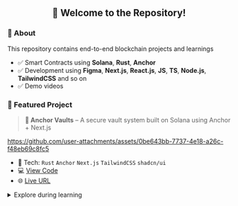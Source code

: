 
<h2 align="center">👋 Welcome to the Repository!</h2>


### 🧠 About 

This repository contains end-to-end blockchain projects and learnings 

- ✅ Smart Contracts using **Solana**, **Rust**, **Anchor**
- ✅ Development using **Figma**, **Next.js**, **React.js**, **JS**, **TS**, **Node.js**, **TailwindCSS** and so on
- ✅ Demo videos



### 📌 Featured Project
> **🔐 Anchor Vaults** – A secure vault system built on Solana using Anchor + Next.js

https://github.com/user-attachments/assets/0be643bb-7737-4e18-a26c-f48eb69c8fc5


- 🧠 Tech: `Rust` `Anchor` `Next.js` `TailwindCSS` `shadcn/ui`
- 💻 [View Code](https://github.com/NishantCoder108/Q3_25_Turbin3_Builders/tree/master/anchor-vaults/app)
- 🌐 [Live URL](https://storesol.vercel.app)





<details>
   <summary>   Explore during learning</summary>

### 🔐 On-Chain Wallet Key
```env
// Every transaction with below public address
OnChain_Wallet_Key = "ExUttmYkaNKjTPgg6yRkZdrdCH2VC1N5MDp7L424fCss"
````

---

### 🖼️ Creating an NFT Collection

* Run `nft-image.ts` → Uploads the NFT image
* Run `nft-metadata.ts` → Creates the NFT metadata
* Run `nft-mint.ts` → Mints the NFT

![NFT Mint Preview](./onchain-operations/images/mars-travel.png)

---

### 💰 Creating SPL Tokens (like USDC, USDT, etc.)

* Run `spl-init.ts` → Creates a Mint Account
* Run `spl-mintdata.ts` → Adds token metadata
* Run `spl-mint.ts` → Mints tokens

![SPL Token Preview](./onchain-operations/images/token.png)





---
1. Initialize TypeScript project:

   ```bash
   npx tsc --init
   ```

2. Set the following in `tsconfig.json`:

   * `"resolveJsonModule": true` → Allows importing `.json` files
   * `"allowSyntheticDefaultImports": true` → Enables importing modules without default exports
   * `"module": "esnext"` → Fixes issues when importing JSON with `import wallet from './onchain-wallet-key.json' assert { type: "json" };`

3. **Node.js Version:**
   `v24.3.0` is used for this project.

</details>


